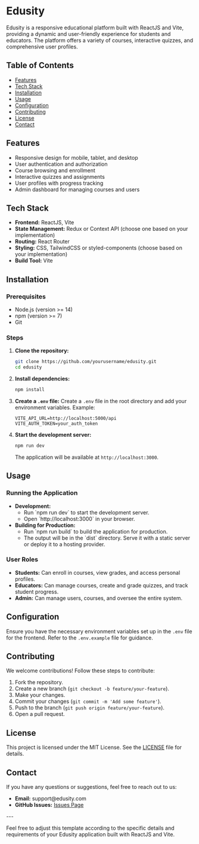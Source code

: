 # Edusity

Edusity is a responsive educational platform built with ReactJS and Vite, providing a dynamic and user-friendly experience for students and educators. The platform offers a variety of courses, interactive quizzes, and comprehensive user profiles.

## Table of Contents

<ul>
  <li><a href="#features">Features</a></li>
  <li><a href="#tech-stack">Tech Stack</a></li>
  <li><a href="#installation">Installation</a></li>
  <li><a href="#usage">Usage</a></li>
  <li><a href="#configuration">Configuration</a></li>
  <li><a href="#contributing">Contributing</a></li>
  <li><a href="#license">License</a></li>
  <li><a href="#contact">Contact</a></li>
</ul>

## Features

<ul>
  <li>Responsive design for mobile, tablet, and desktop</li>
  <li>User authentication and authorization</li>
  <li>Course browsing and enrollment</li>
  <li>Interactive quizzes and assignments</li>
  <li>User profiles with progress tracking</li>
  <li>Admin dashboard for managing courses and users</li>
</ul>

## Tech Stack

<ul>
  <li><strong>Frontend:</strong> ReactJS, Vite</li>
  <li><strong>State Management:</strong> Redux or Context API (choose one based on your implementation)</li>
  <li><strong>Routing:</strong> React Router</li>
  <li><strong>Styling:</strong> CSS, TailwindCSS or styled-components (choose based on your implementation)</li>
  <li><strong>Build Tool:</strong> Vite</li>
</ul>

## Installation

### Prerequisites

<ul>
  <li>Node.js (version >= 14)</li>
  <li>npm (version >= 7)</li>
  <li>Git</li>
</ul>

### Steps

1. **Clone the repository:**
    ```bash
    git clone https://github.com/yourusername/edusity.git
    cd edusity
    ```

2. **Install dependencies:**
    ```bash
    npm install
    ```

3. **Create a `.env` file:**
    Create a `.env` file in the root directory and add your environment variables. Example:
    ```plaintext
    VITE_API_URL=http://localhost:5000/api
    VITE_AUTH_TOKEN=your_auth_token
    ```

4. **Start the development server:**
    ```bash
    npm run dev
    ```

    The application will be available at `http://localhost:3000`.

## Usage

### Running the Application

<ul>
  <li><strong>Development:</strong>
    <ul>
      <li>Run `npm run dev` to start the development server.</li>
      <li>Open `http://localhost:3000` in your browser.</li>
    </ul>
  </li>

  <li><strong>Building for Production:</strong>
    <ul>
      <li>Run `npm run build` to build the application for production.</li>
      <li>The output will be in the `dist` directory. Serve it with a static server or deploy it to a hosting provider.</li>
    </ul>
  </li>
</ul>

### User Roles

<ul>
  <li><strong>Students:</strong> Can enroll in courses, view grades, and access personal profiles.</li>
  <li><strong>Educators:</strong> Can manage courses, create and grade quizzes, and track student progress.</li>
  <li><strong>Admin:</strong> Can manage users, courses, and oversee the entire system.</li>
</ul>

## Configuration

Ensure you have the necessary environment variables set up in the `.env` file for the frontend. Refer to the `.env.example` file for guidance.

## Contributing

We welcome contributions! Follow these steps to contribute:

1. Fork the repository.
2. Create a new branch (`git checkout -b feature/your-feature`).
3. Make your changes.
4. Commit your changes (`git commit -m 'Add some feature'`).
5. Push to the branch (`git push origin feature/your-feature`).
6. Open a pull request.

## License

This project is licensed under the MIT License. See the [LICENSE](LICENSE) file for details.

## Contact

If you have any questions or suggestions, feel free to reach out to us:

<ul>
  <li><strong>Email:</strong> support@edusity.com</li>
  <li><strong>GitHub Issues:</strong> <a href="https://github.com/yourusername/edusity/issues">Issues Page</a></li>
</ul>
---

Feel free to adjust this template according to the specific details and requirements of your Edusity application built with ReactJS and Vite.
